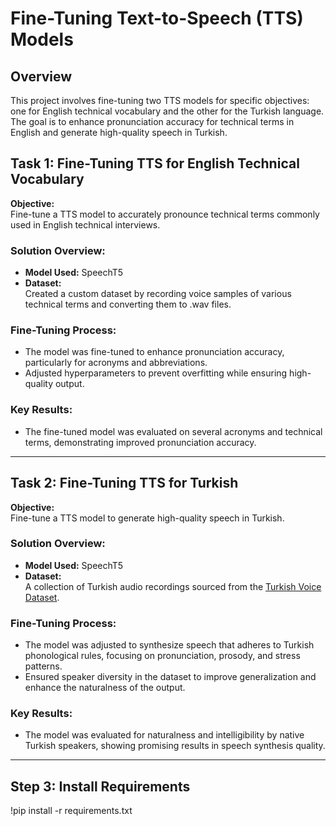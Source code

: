# Fine-Tuning Text-to-Speech (TTS) Models

## Overview
This project involves fine-tuning two TTS models for specific objectives: one for English technical vocabulary and the other for the Turkish language. The goal is to enhance pronunciation accuracy for technical terms in English and generate high-quality speech in Turkish.

## Task 1: Fine-Tuning TTS for English Technical Vocabulary

**Objective:**  
Fine-tune a TTS model to accurately pronounce technical terms commonly used in English technical interviews.

### Solution Overview:
- **Model Used:** SpeechT5
- **Dataset:**  
  Created a custom dataset by recording voice samples of various technical terms and converting them to .wav files.
  
### Fine-Tuning Process:
- The model was fine-tuned to enhance pronunciation accuracy, particularly for acronyms and abbreviations.
- Adjusted hyperparameters to prevent overfitting while ensuring high-quality output.

### Key Results:
- The fine-tuned model was evaluated on several acronyms and technical terms, demonstrating improved pronunciation accuracy.

---

## Task 2: Fine-Tuning TTS for Turkish

**Objective:**  
Fine-tune a TTS model to generate high-quality speech in Turkish.

### Solution Overview:
- **Model Used:** SpeechT5
- **Dataset:**  
  A collection of Turkish audio recordings sourced from the [Turkish Voice Dataset](https://huggingface.co/datasets/erenfazlioglu/turkishvoicedataset).

### Fine-Tuning Process:
- The model was adjusted to synthesize speech that adheres to Turkish phonological rules, focusing on pronunciation, prosody, and stress patterns.
- Ensured speaker diversity in the dataset to improve generalization and enhance the naturalness of the output.

### Key Results:
- The model was evaluated for naturalness and intelligibility by native Turkish speakers, showing promising results in speech synthesis quality.

---

## Step 3: Install Requirements
!pip install -r requirements.txt
